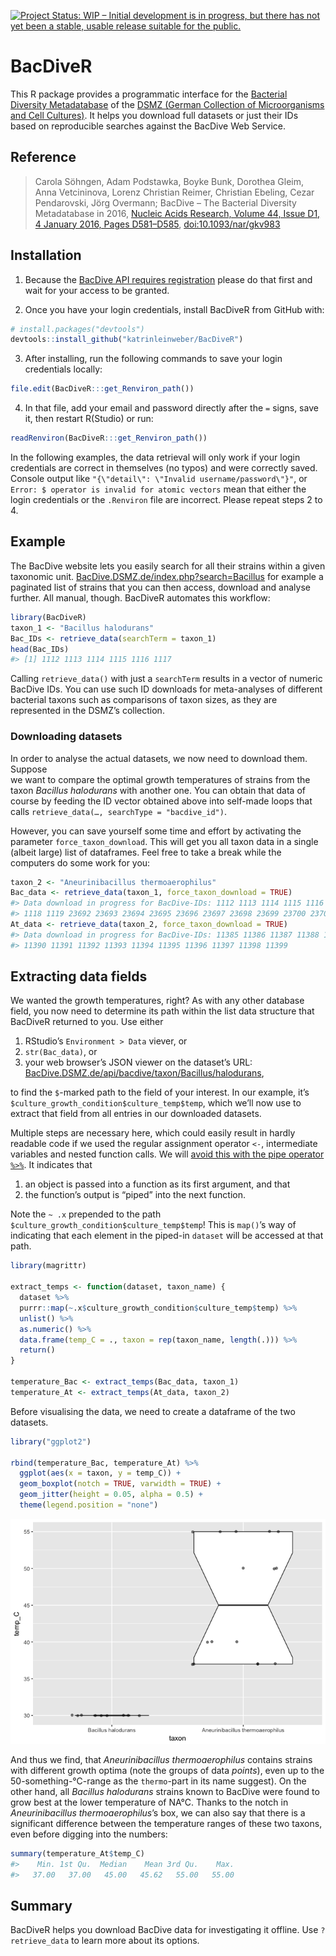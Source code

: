 
<!-- README.md is generated from README.Rmd. Please edit that file -->

[![Project Status: WIP – Initial development is in progress, but there
has not yet been a stable, usable release suitable for the
public.](http://www.repostatus.org/badges/latest/wip.svg)](http://www.repostatus.org/#wip)

# BacDiveR

This R package provides a programmatic interface for the [Bacterial
Diversity Metadatabase](https://bacdive.dsmz.de/) of the [DSMZ (German
Collection of Microorganisms and Cell
Cultures)](https://www.dsmz.de/about-us.html). It helps you download
full datasets or just their IDs based on reproducible searches against
the BacDive Web Service.

## Reference

> Carola Söhngen, Adam Podstawka, Boyke Bunk, Dorothea Gleim, Anna
> Vetcininova, Lorenz Christian Reimer, Christian Ebeling, Cezar
> Pendarovski, Jörg Overmann; BacDive – The Bacterial Diversity
> Metadatabase in 2016, [Nucleic Acids Research, Volume 44, Issue D1, 4
> January 2016, Pages
> D581–D585](https://academic.oup.com/nar/article/44/D1/D581/2503137),
> [doi:10.1093/nar/gkv983](https://doi.org/10.1093/nar/gkv983)

## Installation

1.  Because the [BacDive API requires
    registration](https://bacdive.dsmz.de/api/bacdive/registration/register/)
    please do that first and wait for your access to be granted.

2.  Once you have your login credentials, install BacDiveR from GitHub
    with:

<!-- end list -->

``` r
# install.packages("devtools")
devtools::install_github("katrinleinweber/BacDiveR")
```

3.  After installing, run the following commands to save your login
    credentials locally:

<!-- end list -->

``` r
file.edit(BacDiveR:::get_Renviron_path())
```

4.  In that file, add your email and password directly after the `=`
    signs, save it, then restart R(Studio) or run:

<!-- end list -->

``` r
readRenviron(BacDiveR:::get_Renviron_path())
```

In the following examples, the data retrieval will only work if your
login credentials are correct in themselves (no typos) and were
correctly saved. Console output like `"{\"detail\": \"Invalid
username/password\"}"`, or `Error: $ operator is invalid for atomic
vectors` mean that either the login credentials or the `.Renviron` file
are incorrect. Please repeat steps 2 to 4.

## Example

The BacDive website lets you easily search for all their strains within
a given taxonomic unit.
[BacDive.DSMZ.de/index.php?search=Bacillus](https://bacdive.dsmz.de/index.php?search=Bacillus)
for example a paginated list of strains that you can then access,
download and analyse further. All manual, though. BacDiveR automates
this workflow:

``` r
library(BacDiveR)
taxon_1 <- "Bacillus halodurans"
Bac_IDs <- retrieve_data(searchTerm = taxon_1) 
head(Bac_IDs) 
#> [1] 1112 1113 1114 1115 1116 1117
```

Calling `retrieve_data()` with just a `searchTerm` results in a vector
of numeric BacDive IDs. You can use such ID downloads for meta-analyses
of different bacterial taxons such as comparisons of taxon sizes, as
they are represented in the DSMZ’s collection.

### Downloading datasets

In order to analyse the actual datasets, we now need to download them.
Suppose  
we want to compare the optimal growth temperatures of strains from the
taxon *Bacillus halodurans* with another one. You can obtain that data
of course by feeding the ID vector obtained above into self-made loops
that calls `retrieve_data(…, searchType = "bacdive_id")`.

However, you can save yourself some time and effort by activating the
parameter `force_taxon_download`. This will get you all taxon data in a
single (albeit large) list of dataframes. Feel free to take a break
while the computers do some work for you:

``` r
taxon_2 <- "Aneurinibacillus thermoaerophilus"
Bac_data <- retrieve_data(taxon_1, force_taxon_download = TRUE)
#> Data download in progress for BacDive-IDs: 1112 1113 1114 1115 1116 1117
#> 1118 1119 23692 23693 23694 23695 23696 23697 23698 23699 23700 23701
At_data <- retrieve_data(taxon_2, force_taxon_download = TRUE)
#> Data download in progress for BacDive-IDs: 11385 11386 11387 11388 11389
#> 11390 11391 11392 11393 11394 11395 11396 11397 11398 11399
```

## Extracting data fields

We wanted the growth temperatures, right? As with any other database
field, you now need to determine its path within the list data structure
that BacDiveR returned to you. Use either

1)  RStudio’s `Environment > Data` viever, or
2)  `str(Bac_data)`, or
3)  your web browser’s JSON viewer on the dataset’s URL:
    [BacDive.DSMZ.de/api/bacdive/taxon/Bacillus/halodurans](https://bacdive.dsmz.de/api/bacdive/taxon/Bacillus/halodurans),

to find the `$`-marked path to the field of your interest. In our
example, it’s `$culture_growth_condition$culture_temp$temp`, which we’ll
now use to extract that field from all entries in our downloaded
datasets.

Multiple steps are necessary here, which could easily result in hardly
readable code if we used the regular assignment operator `<-`,
intermediate variables and nested function calls. We will [avoid this
with the pipe operator
`%>%`](https://cran.r-project.org/package=magrittr). It indicates that

1)  an object is passed into a function as its first argument, and that
2)  the function’s output is “piped” into the next function.

Note the `~ .x` prepended to the path
`$culture_growth_condition$culture_temp$temp`\! This is `map()`’s way of
indicating that each element in the piped-in `dataset` will be accessed
at that path.

``` r
library(magrittr) 
 
extract_temps <- function(dataset, taxon_name) {
  dataset %>%
  purrr::map(~.x$culture_growth_condition$culture_temp$temp) %>%
  unlist() %>%
  as.numeric() %>%
  data.frame(temp_C = ., taxon = rep(taxon_name, length(.))) %>%
  return()
}

temperature_Bac <- extract_temps(Bac_data, taxon_1) 
temperature_At <- extract_temps(At_data, taxon_2) 
```

Before visualising the data, we need to create a dataframe of the two
datasets.

``` r
library("ggplot2")

rbind(temperature_Bac, temperature_At) %>% 
  ggplot(aes(x = taxon, y = temp_C)) +
  geom_boxplot(notch = TRUE, varwidth = TRUE) +
  geom_jitter(height = 0.05, alpha = 0.5) +
  theme(legend.position = "none")
```

![](README_files/figure-gfm/ggplot-1.png)<!-- -->

And thus we find, that *Aneurinibacillus thermoaerophilus* contains
strains with different growth optima (note the groups of data *points*),
even up to the 50-something-°C-range as the `thermo`-part in its name
suggest). On the other hand, all *Bacillus halodurans* strains known to
BacDive were found to grow best at the lower temperature of NA°C. Thanks
to the notch in *Aneurinibacillus thermoaerophilus*’s box, we can also
say that there is a significant difference between the temperature
ranges of these two taxons, even before digging into the numbers:

``` r
summary(temperature_At$temp_C)
#>    Min. 1st Qu.  Median    Mean 3rd Qu.    Max. 
#>   37.00   37.00   45.00   45.62   55.00   55.00
```

## Summary

BacDiveR helps you download BacDive data for investigating it offline.
Use `?retrieve_data` to learn more about its options.
